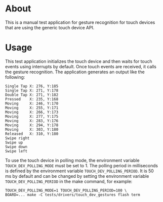 # About

This is a manual test application for gesture recognition for touch devices
that are using the generic touch device API.

# Usage

This test application initializes the touch device and then waits for touch events using interrupts by default. Once touch events are received, it calls the gesture recognition. The application generates an output like the following:
```
Single Tap X: 276, Y:185
Single Tap X: 271, Y:178
Double Tap X: 271, Y:182
Pressed    X: 235, Y:168
Moving     X: 246, Y:170
Moving     X: 255, Y:171
Moving     X: 266, Y:173
Moving     X: 277, Y:175
Moving     X: 283, Y:176
Moving     X: 294, Y:178
Moving     X: 303, Y:180
Released   X: 310, Y:180
Swipe right
Swipe up
Swipe down
Swipe left
```

To use the touch device in polling mode, the environment variable
`TOUCH_DEV_POLLING_MODE` must be set to 1. The polling period in milliseconds
is defined by the environment variable `TOUCH_DEV_POLLING_PERIOD`. It is
50 ms by default and can be changed by setting the environment variable
`TOUCH_DEV_POLLING_PERIOD` in the make command, for example:
```
TOUCH_DEV_POLLING_MODE=1 TOUCH_DEV_POLLING_PERIOD=100 \
BOARD=... make -C tests/drivers/touch_dev_gestures flash term
```

